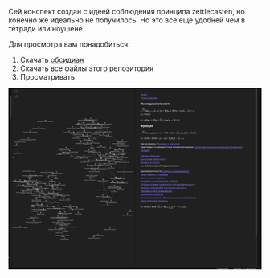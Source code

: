Сей конспект создан с идеей соблюдения принципа zettlecasten, но конечно же идеально не получилось. Но это все еще удобней чем в тетради или ноушене. 

Для просмотра вам понадобиться:
1. Скачать [обсидиан](https://obsidian.md)
2. Скачать все файлы этого репозитория
3. Просматривать

![img](preview.png)
